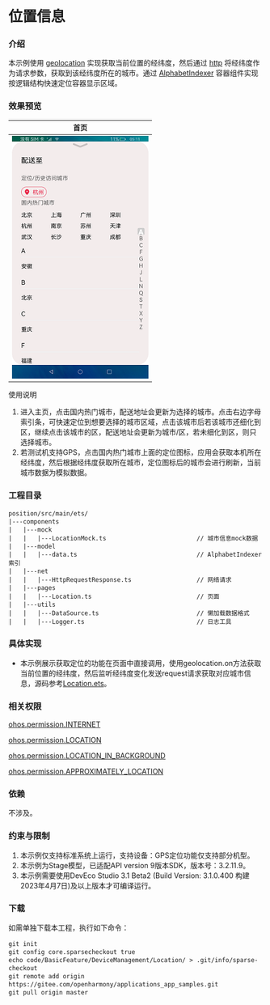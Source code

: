 # 位置信息

### 介绍

本示例使用 [geolocation](https://gitee.com/openharmony/docs/blob/master/zh-cn/application-dev/reference/apis-location-kit/js-apis-geolocation.md) 实现获取当前位置的经纬度，然后通过 [http](https://gitee.com/openharmony/docs/blob/master/zh-cn/application-dev/reference/apis-network-kit/js-apis-http.md) 将经纬度作为请求参数，获取到该经纬度所在的城市。通过 [AlphabetIndexer](https://gitee.com/openharmony/docs/blob/master/zh-cn/application-dev/reference/apis-arkui/arkui-ts/ts-container-alphabet-indexer.md) 容器组件实现按逻辑结构快速定位容器显示区域。

### 效果预览
|首页|
|--------|
|![](screenshots/devices/zh/position.png)|

使用说明
1. 进入主页，点击国内热门城市，配送地址会更新为选择的城市。点击右边字母索引条，可快速定位到想要选择的城市区域，点击该城市后若该城市还细化到区，继续点击该城市的区，配送地址会更新为城市/区，若未细化到区，则只选择城市。
2. 若测试机支持GPS，点击国内热门城市上面的定位图标，应用会获取本机所在经纬度，然后根据经纬度获取所在城市，定位图标后的城市会进行刷新，当前城市数据为模拟数据。

### 工程目录
```
position/src/main/ets/
|---components
|   |---mock
|   |   |---LocationMock.ts                         // 城市信息mock数据
|   |---model
|   |   |---data.ts                                 // AlphabetIndexer索引
|   |---net
|   |   |---HttpRequestResponse.ts                  // 网络请求
|   |---pages
|   |   |---Location.ts                             // 页面
|   |---utils
|   |   |---DataSource.ts                           // 懒加载数据格式
|   |   |---Logger.ts                               // 日志工具
```

### 具体实现
+ 本示例展示获取定位的功能在页面中直接调用，使用geolocation.on方法获取当前位置的经纬度，然后监听经纬度变化发送request请求获取对应城市信息，源码参考[Location.ets](position/src/main/ets/components/pages/Location.ets)。

### 相关权限

[ohos.permission.INTERNET](https://gitee.com/openharmony/docs/blob/master/zh-cn/application-dev/security/AccessToken/permissions-for-all.md#ohospermissioninternet)

[ohos.permission.LOCATION](https://gitee.com/openharmony/docs/blob/master/zh-cn/application-dev/security/AccessToken/permissions-for-all.md#ohospermissionlocation)

[ohos.permission.LOCATION_IN_BACKGROUND](https://gitee.com/openharmony/docs/blob/master/zh-cn/application-dev/security/AccessToken/permissions-for-all.md#ohospermissionlocation_in_background)

[ohos.permission.APPROXIMATELY_LOCATION](https://gitee.com/openharmony/docs/blob/master/zh-cn/application-dev/security/AccessToken/permissions-for-all.md#ohospermissionapproximately_location)

### 依赖

不涉及。

### 约束与限制

1. 本示例仅支持标准系统上运行，支持设备：GPS定位功能仅支持部分机型。
2. 本示例为Stage模型，已适配API version 9版本SDK，版本号：3.2.11.9。
3. 本示例需要使用DevEco Studio 3.1 Beta2 (Build Version: 3.1.0.400 构建 2023年4月7日)及以上版本才可编译运行。

### 下载

如需单独下载本工程，执行如下命令：

```
git init
git config core.sparsecheckout true
echo code/BasicFeature/DeviceManagement/Location/ > .git/info/sparse-checkout
git remote add origin https://gitee.com/openharmony/applications_app_samples.git
git pull origin master
```